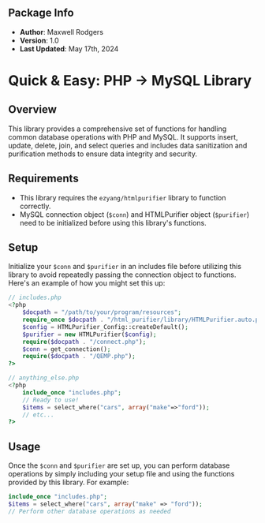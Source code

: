 ## Package Info

- **Author**: Maxwell Rodgers
- **Version**: 1.0
- **Last Updated**: May 17th, 2024

# Quick & Easy: PHP -> MySQL Library

## Overview

This library provides a comprehensive set of functions for handling common database operations with PHP and MySQL. It supports insert, update, delete, join, and select queries and includes data sanitization and purification methods to ensure data integrity and security.

## Requirements

- This library requires the `ezyang/htmlpurifier` library to function correctly.
- MySQL connection object (`$conn`) and HTMLPurifier object (`$purifier`) need to be initialized before using this library's functions.

## Setup

Initialize your `$conn` and `$purifier` in an includes file before utilizing this library to avoid repeatedly passing the connection object to functions. Here's an example of how you might set this up:

```php
// includes.php
<?php 
    $docpath = "/path/to/your/program/resources";
    require_once $docpath . "/html_purifier/library/HTMLPurifier.auto.php";
    $config = HTMLPurifier_Config::createDefault();
    $purifier = new HTMLPurifier($config);
    require($docpath . "/connect.php");
    $conn = get_connection();
    require($docpath . "/QEMP.php");
?>

// anything_else.php
<?php
    include_once "includes.php";
    // Ready to use!
    $items = select_where("cars", array("make"=>"ford"));
    // etc...
?>
```

## Usage

Once the `$conn` and `$purifier` are set up, you can perform database operations by simply including your setup file and using the functions provided by this library. For example:

```php
include_once "includes.php";
$items = select_where("cars", array("make" => "ford"));
// Perform other database operations as needed
```